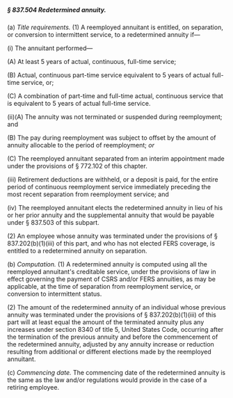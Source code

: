 ##### § 837.504 Redetermined annuity. #####

(a) *Title requirements.* (1) A reemployed annuitant is entitled, on separation, or conversion to intermittent service, to a redetermined annuity if—

(i) The annuitant performed—

(A) At least 5 years of actual, continuous, full-time service;

(B) Actual, continuous part-time service equivalent to 5 years of actual full-time service, or;

(C) A combination of part-time and full-time actual, continuous service that is equivalent to 5 years of actual full-time service.

(ii)(A) The annuity was not terminated or suspended during reemployment; and

(B) The pay during reemployment was subject to offset by the amount of annuity allocable to the period of reemployment; *or*

(C) The reemployed annuitant separated from an interim appointment made under the provisions of § 772.102 of this chapter.

(iii) Retirement deductions are withheld, or a deposit is paid, for the entire period of continuous reemployment service immediately preceding the most recent separation from reemployment service; and

(iv) The reemployed annuitant elects the redetermined annuity in lieu of his or her prior annuity and the supplemental annuity that would be payable under § 837.503 of this subpart.

(2) An employee whose annuity was terminated under the provisions of § 837.202(b)(1)(iii) of this part, and who has not elected FERS coverage, is entitled to a redetermined annuity on separation.

(b) *Computation.* (1) A redetermined annuity is computed using all the reemployed annuitant's creditable service, under the provisions of law in effect governing the payment of CSRS and/or FERS annuities, as may be applicable, at the time of separation from reemployment service, or conversion to intermittent status.

(2) The amount of the redetermined annuity of an individual whose previous annuity was terminated under the provisions of § 837.202(b)(1)(iii) of this part will at least equal the amount of the terminated annuity plus any increases under section 8340 of title 5, United States Code, occurring after the termination of the previous annuity and before the commencement of the redetermined annuity, adjusted by any annuity increase or reduction resulting from additional or different elections made by the reemployed annuitant.

(c) *Commencing date.* The commencing date of the redetermined annuity is the same as the law and/or regulations would provide in the case of a retiring employee.